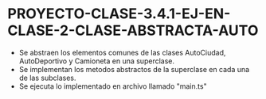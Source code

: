 # PROYECTO-CLASE-3.4.1-EJ-EN-CLASE-2-CLASE-ABSTRACTA-AUTO

- Se abstraen los elementos comunes de las clases AutoCiudad, AutoDeportivo y Camioneta en una superclase.
- Se implementan los metodos abstractos de la superclase en cada una de las subclases.
- Se ejecuta lo implementado en archivo llamado "main.ts"
